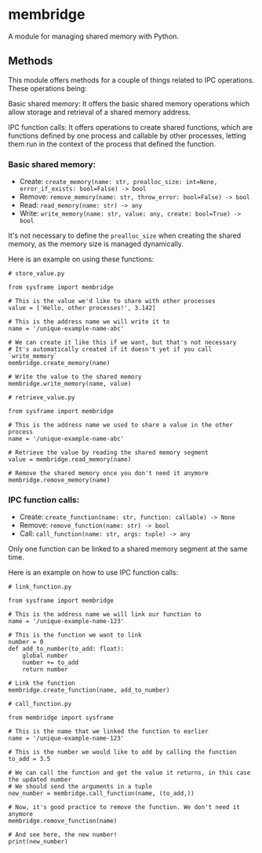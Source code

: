 # membridge

A module for managing shared memory with Python.


## Methods

This module offers methods for a couple of things related to IPC operations. These operations being:

Basic shared memory:
It offers the basic shared memory operations which allow storage and retrieval of a shared memory address.

IPC function calls:
It offers operations to create shared functions, which are functions defined by one process and callable by other processes, letting them run in the context of the process that defined the function.


### Basic shared memory:

- Create: `create_memory(name: str, prealloc_size: int=None, error_if_exists: bool=False) -> bool`
- Remove: `remove_memory(name: str, throw_error: bool=False) -> bool`
- Read:   `read_memory(name: str) -> any`
- Write:  `write_memory(name: str, value: any, create: bool=True) -> bool`

It's not necessary to define the `prealloc_size` when creating the shared memory, as the memory size is managed dynamically.

Here is an example on using these functions:

```
# store_value.py

from sysframe import membridge

# This is the value we'd like to share with other processes
value = ['Hello, other processes!', 3.142]

# This is the address name we will write it to
name = '/unique-example-name-abc'

# We can create it like this if we want, but that's not necessary
# It's automatically created if it doesn't yet if you call `write_memory`
membridge.create_memory(name)

# Write the value to the shared memory
membridge.write_memory(name, value)
```
```
# retrieve_value.py

from sysframe import membridge

# This is the address name we used to share a value in the other process
name = '/unique-example-name-abc'

# Retrieve the value by reading the shared memory segment
value = membridge.read_memory(name)

# Remove the shared memory once you don't need it anymore
membridge.remove_memory(name)
```

### IPC function calls:

- Create: `create_function(name: str, function: callable) -> None`
- Remove: `remove_function(name: str) -> bool`
- Call:   `call_function(name: str, args: tuple) -> any`

Only one function can be linked to a shared memory segment at the same time.

Here is an example on how to use IPC function calls:
```
# link_function.py

from sysframe import membridge

# This is the address name we will link our function to
name = '/unique-example-name-123'

# This is the function we want to link
number = 0
def add_to_number(to_add: float):
    global number
    number += to_add
    return number

# Link the function
membridge.create_function(name, add_to_number)
```
```
# call_function.py

from membridge import sysframe

# This is the name that we linked the function to earlier
name = '/unique-example-name-123'

# This is the number we would like to add by calling the function
to_add = 3.5

# We can call the function and get the value it returns, in this case the updated number
# We should send the arguments in a tuple
new_number = membridge.call_function(name, (to_add,))

# Now, it's good practice to remove the function. We don't need it anymore
membridge.remove_function(name)

# And see here, the new number!
print(new_number)
```


